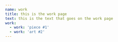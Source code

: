 ```yaml
---
name: work
title: this is the work page
text: this is the text that goes on the work page
work:
  - work: 'piece #1'
  - work: 'art #2'
---
```


